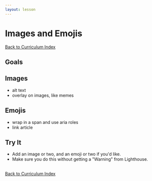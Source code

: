 ```yaml
---
layout: lesson
---
```


# Images and Emojis

<a href="../">Back to Curriculum Index</a>

## Goals

## Images

- alt text
- overlay on images, like memes

## Emojis

- wrap in a span and use aria roles
- link article

## Try It

- Add an image or two, and an emoji or two if you'd like.
- Make sure you do this without getting a "Warning" from Lighthouse.

<br>
<a href="../">Back to Curriculum Index</a>
